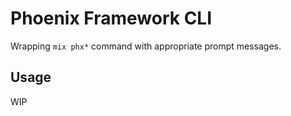 # Phoenix Framework CLI

Wrapping `mix phx*` command with appropriate prompt messages.

## Usage

WIP
